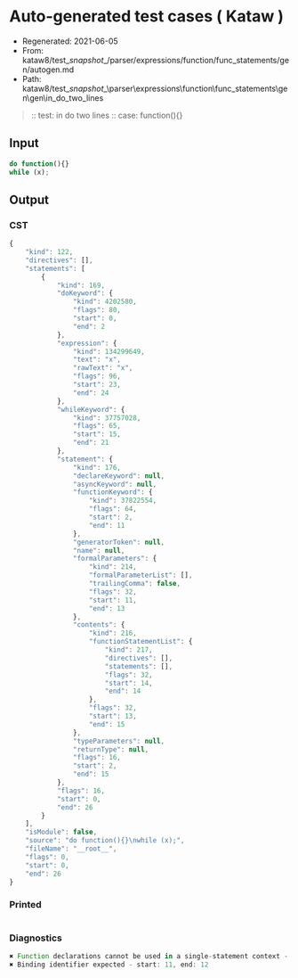 # Auto-generated test cases ( Kataw )
- Regenerated: 2021-06-05
- From: kataw8/test\__snapshot__/parser/expressions/function/func_statements/gen/autogen.md
- Path: kataw8/test\__snapshot__\parser\expressions\function\func_statements\gen\gen\in_do_two_lines
> :: test: in do two lines
> :: case: function(){}
## Input

`````js
do function(){}
while (x);
`````
## Output

### CST

```javascript
{
    "kind": 122,
    "directives": [],
    "statements": [
        {
            "kind": 169,
            "doKeyword": {
                "kind": 4202580,
                "flags": 80,
                "start": 0,
                "end": 2
            },
            "expression": {
                "kind": 134299649,
                "text": "x",
                "rawText": "x",
                "flags": 96,
                "start": 23,
                "end": 24
            },
            "whileKeyword": {
                "kind": 37757028,
                "flags": 65,
                "start": 15,
                "end": 21
            },
            "statement": {
                "kind": 176,
                "declareKeyword": null,
                "asyncKeyword": null,
                "functionKeyword": {
                    "kind": 37822554,
                    "flags": 64,
                    "start": 2,
                    "end": 11
                },
                "generatorToken": null,
                "name": null,
                "formalParameters": {
                    "kind": 214,
                    "formalParameterList": [],
                    "trailingComma": false,
                    "flags": 32,
                    "start": 11,
                    "end": 13
                },
                "contents": {
                    "kind": 216,
                    "functionStatementList": {
                        "kind": 217,
                        "directives": [],
                        "statements": [],
                        "flags": 32,
                        "start": 14,
                        "end": 14
                    },
                    "flags": 32,
                    "start": 13,
                    "end": 15
                },
                "typeParameters": null,
                "returnType": null,
                "flags": 16,
                "start": 2,
                "end": 15
            },
            "flags": 16,
            "start": 0,
            "end": 26
        }
    ],
    "isModule": false,
    "source": "do function(){}\nwhile (x);",
    "fileName": "__root__",
    "flags": 0,
    "start": 0,
    "end": 26
}
```

### Printed

```javascript

```

### Diagnostics

```javascript
✖ Function declarations cannot be used in a single-statement context - start: 2, end: 11
✖ Binding identifier expected - start: 11, end: 12

```

